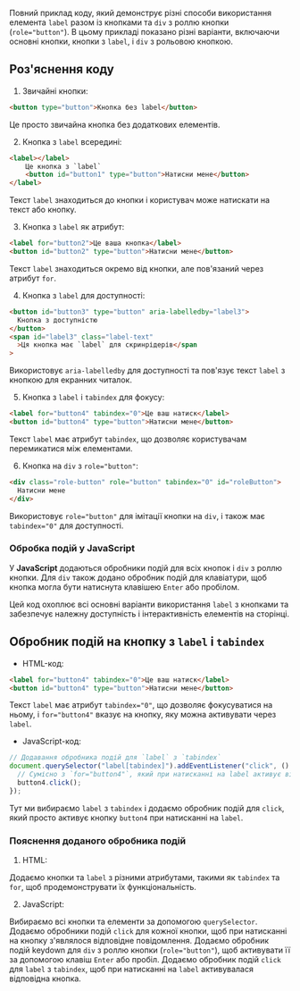 Повний приклад коду, який демонструє різні способи використання елемента `label` разом із кнопками та `div` з роллю кнопки (`role="button"`). В цьому прикладі показано різні варіанти, включаючи основні кнопки, кнопки з `label`, і `div` з рольовою кнопкою.

## Роз'яснення коду

1. Звичайні кнопки:

```html
<button type="button">Кнопка без label</button>
```

Це просто звичайна кнопка без додаткових елементів.

2. Кнопка з `label` всередині:

```html
<label></label>
    Це кнопка з `label`
    <button id="button1" type="button">Натисни мене</button>
</label>
```

Текст `label` знаходиться до кнопки і користувач може натискати на текст або кнопку.

3. Кнопка з `label` як атрибут:

```html
<label for="button2">Це ваша кнопка</label>
<button id="button2" type="button">Натисни мене</button>
```

Текст `label` знаходиться окремо від кнопки, але пов'язаний через атрибут `for`.

4. Кнопка з `label` для доступності:

```html
<button id="button3" type="button" aria-labelledby="label3">
  Кнопка з доступністю
</button>
<span id="label3" class="label-text"
  >Ця кнопка має `label` для скринрідерів</span
>
```

Використовує `aria-labelledby` для доступності та пов'язує текст `label` з кнопкою для екранних читалок.

5. Кнопка з `label` і `tabindex` для фокусу:

```html
<label for="button4" tabindex="0">Це ваш натиск</label>
<button id="button4" type="button">Натисни мене</button>
```

Текст `label` має атрибут `tabindex`, що дозволяє користувачам перемикатися між елементами.

6. Кнопка на `div` з `role="button"`:

```html
<div class="role-button" role="button" tabindex="0" id="roleButton">
  Натисни мене
</div>
```

Використовує `role="button"` для імітації кнопки на `div`, і також має `tabindex="0"` для доступності.

### Обробка подій у JavaScript

У **JavaScript** додаються обробники подій для всіх кнопок і `div` з роллю кнопки. Для `div` також додано обробник подій для клавіатури, щоб кнопка могла бути натиснута клавішею `Enter` або пробілом.

Цей код охоплює всі основні варіанти використання `label` з кнопками та забезпечує належну доступність і інтерактивність елементів на сторінці.

## Обробник подій на кнопку з `label` і `tabindex`

- HTML-код:

```html
<label for="button4" tabindex="0">Це ваш натиск</label>
<button id="button4" type="button">Натисни мене</button>
```

Текст `label` має атрибут `tabindex="0"`, що дозволяє фокусуватися на ньому, і `for="button4"` вказує на кнопку, яку можна активувати через `label`.

- JavaScript-код:

```js
// Додавання обробника подій для `label` з `tabindex`
document.querySelector("label[tabindex]").addEventListener("click", () => {
  // Сумісно з `for="button4"`, який при натисканні на label активує відповідну кнопку
  button4.click();
});
```

Тут ми вибираємо `label` з `tabindex` і додаємо обробник подій для `click`, який просто активує кнопку `button4` при натисканні на `label`.

### Пояснення доданого обробника подій

1. HTML:

Додаємо кнопки та `label` з різними атрибутами, такими як `tabindex` та `for`, щоб продемонструвати їх функціональність.

2. JavaScript:

Вибираємо всі кнопки та елементи за допомогою `querySelector`.
Додаємо обробники подій `click` для кожної кнопки, щоб при натисканні на кнопку з'являлося відповідне повідомлення.
Додаємо обробник подій keydown для `div` з роллю кнопки (`role="button"`), щоб активувати її за допомогою клавіш `Enter` або пробіл.
Додаємо обробник подій `click` для `label` з `tabindex`, щоб при натисканні на `label` активувалася відповідна кнопка.
